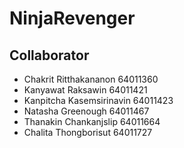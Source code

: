 # NinjaRevenger
## Collaborator 
- Chakrit Ritthakananon       64011360
- Kanyawat Raksawin           64011421
- Kanpitcha Kasemsirinavin    64011423
- Natasha Greenough           64011467
- Thanakin Chankanjslip       64011664
- Chalita Thongborisut        64011727